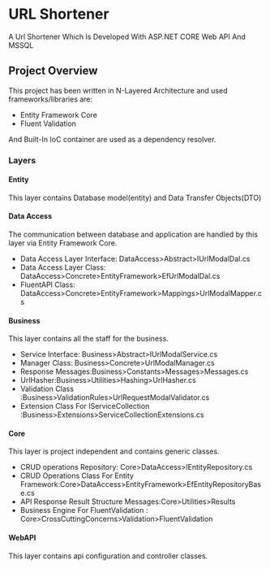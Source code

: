 
# URL Shortener

A Url Shortener Which Is Developed With ASP.NET CORE Web API And MSSQL

## Project Overview

This project has been written in N-Layered Architecture and used frameworks/libraries are:

* Entity Framework Core
* Fluent Validation

And Built-In IoC container are used as a dependency resolver.

### Layers
#### Entity

This layer contains Database model(entity) and Data Transfer Objects(DTO)

#### Data Access

The communication between database and application are handled by this layer via Entity Framework Core.

* Data Access Layer Interface: DataAccess>Abstract>IUrlModalDal.cs
* Data Access Layer Class: DataAccess>Concrete>EntityFramework>EfUrlModalDal.cs
* FluentAPI Class: DataAccess>Concrete>EntityFramework>Mappings>UrlModalMapper.cs

#### Business

This layer contains all the staff for the business.

* Service Interface: Business>Abstract>IUrlModalService.cs
* Manager Class: Business>Concrete>UrlModalManager.cs
* Response Messages:Business>Constants>Messages>Messages.cs
* UrlHasher:Business>Utilities>Hashing>UrlHasher.cs
* Validation Class :Business>ValidationRules>UrlRequestModalValidator.cs
* Extension Class For IServiceCollection :Business>Extensions>ServiceCollectionExtensions.cs

#### Core
This layer is project independent and contains generic classes.


* CRUD operations Repository: Core>DataAccess>IEntityRepository.cs
* CRUD Operations Class For Entity Framework:Core>DataAccess>EntityFramework>EfEntityRepositoryBase.cs
* API Response Result Structure Messages:Core>Utilities>Results
* Business Engine For FluentValidation : Core>CrossCuttingConcerns>Validation>FluentValidation

#### WebAPI
This layer contains api configuration and controller classes.
